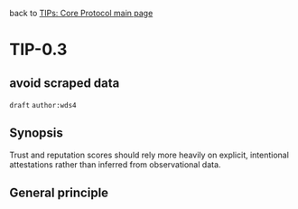 back to [TIPs: Core Protocol main page](https://github.com/wds4/tapestry-protocol/blob/main/tips/core-protocol/README.md)

TIP-0.3
=====

avoid scraped data
-----

`draft` `author:wds4`

## Synopsis

Trust and reputation scores should rely more heavily on explicit, intentional attestations rather than inferred from observational data.

## General principle

